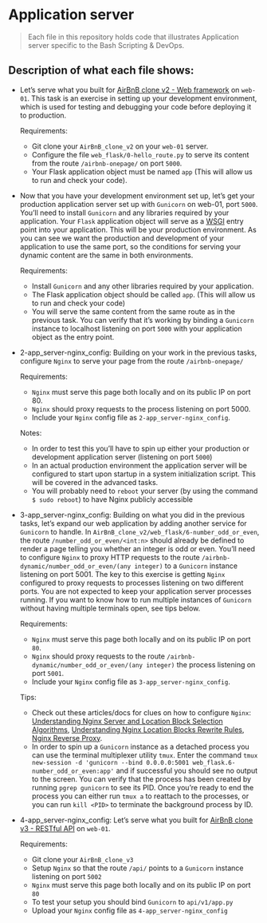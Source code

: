# Application server
> Each file in this repository holds code that illustrates Application server
> specific to the Bash Scripting & DevOps.

## Description of what each file shows:
* Let’s serve what you built for [AirBnB clone v2 - Web framework](https://alx-intranet.hbtn.io/projects/290) on `web-01`. This task is an exercise in setting up your development environment, which is used for testing and debugging your code before deploying it to production.

	Requirements:
	- Git clone your `AirBnB_clone_v2` on your `web-01` server.
	- Configure the file `web_flask/0-hello_route.py` to serve its content from the route `/airbnb-onepage/` on port `5000`.
	- Your Flask application object must be named `app` (This will allow us to run and check your code).

* Now that you have your development environment set up, let’s get your production application server set up with `Gunicorn` on web-01, port `5000`. You’ll need to install `Gunicorn` and any libraries required by your application. Your `Flask` application object will serve as a [WSGI](https://www.fullstackpython.com/wsgi-servers.html) entry point into your application. This will be your production environment. As you can see we want the production and development of your application to use the same port, so the conditions for serving your dynamic content are the same in both environments.

	Requirements:
	- Install `Gunicorn` and any other libraries required by your application.
	- The Flask application object should be called `app`. (This will allow us to run and check your code)
	- You will serve the same content from the same route as in the previous task. You can verify that it’s working by binding a `Gunicorn` instance to localhost listening on port `5000` with your application object as the entry point.

* 2-app_server-nginx_config: Building on your work in the previous tasks, configure `Nginx` to serve your page from the route `/airbnb-onepage/`

	Requirements:
	- `Nginx` must serve this page both locally and on its public IP on port 80.
	- `Nginx` should proxy requests to the process listening on port 5000.
	- Include your `Nginx` config file as `2-app_server-nginx_config`.

	Notes:
	- In order to test this you’ll have to spin up either your production or development application server (listening on port `5000`)
	- In an actual production environment the application server will be configured to start upon startup in a system initialization script. This will be covered in the advanced tasks.
	- You will probably need to `reboot` your server (by using the command `$ sudo reboot`) to have Nginx publicly accessible

* 3-app_server-nginx_config: Building on what you did in the previous tasks, let’s expand our web application by adding another service for `Gunicorn` to handle. In `AirBnB_clone_v2/web_flask/6-number_odd_or_even`, the route `/number_odd_or_even/<int:n>` should already be defined to render a page telling you whether an integer is odd or even. You’ll need to configure `Nginx` to proxy HTTP requests to the route `/airbnb-dynamic/number_odd_or_even/(any integer)` to a `Gunicorn` instance listening on port 5001. The key to this exercise is getting `Nginx` configured to proxy requests to processes listening on two different ports. You are not expected to keep your application server processes running. If you want to know how to run multiple instances of `Gunicorn` without having multiple terminals open, see tips below.

	Requirements:
	- `Nginx` must serve this page both locally and on its public IP on port `80`.
	- `Nginx` should proxy requests to the route `/airbnb-dynamic/number_odd_or_even/(any integer)` the process listening on port `5001`.
	- Include your `Nginx` config file as `3-app_server-nginx_config`.

	Tips:
	- Check out these articles/docs for clues on how to configure `Nginx`: [Understanding Nginx Server and Location Block Selection Algorithms](https://www.digitalocean.com/community/tutorials/understanding-nginx-server-and-location-block-selection-algorithms#matching-location-blocks), [Understanding Nginx Location Blocks Rewrite Rules](http://blog.pixelastic.com/2013/09/27/understanding-nginx-location-blocks-rewrite-rules/), [Nginx Reverse Proxy](https://docs.nginx.com/nginx/admin-guide/web-server/reverse-proxy/#).
	- In order to spin up a `Gunicorn` instance as a detached process you can use the terminal multiplexer utility `tmux`. Enter the command `tmux new-session -d 'gunicorn --bind 0.0.0.0:5001 web_flask.6-number_odd_or_even:app'` and if successful you should see no output to the screen. You can verify that the process has been created by running `pgrep gunicorn` to see its PID. Once you’re ready to end the process you can either run `tmux a` to reattach to the processes, or you can run `kill <PID>` to terminate the background process by ID.

* 4-app_server-nginx_config: Let’s serve what you built for [AirBnB clone v3 - RESTful API]() on `web-01`.

	Requirements:
	- Git clone your `AirBnB_clone_v3`
	- Setup `Nginx` so that the route `/api/` points to a `Gunicorn` instance listening on port `5002`
	- `Nginx` must serve this page both locally and on its public IP on port `80`
	- To test your setup you should bind `Gunicorn` to `api/v1/app.py`
	- Upload your `Nginx` config file as `4-app_server-nginx_config`

